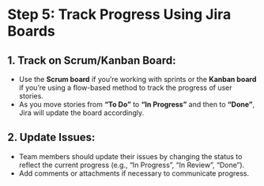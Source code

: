# Step 5: Track Progress Using Jira Boards

## 1. Track on Scrum/Kanban Board:
- Use the **Scrum board** if you’re working with sprints or the **Kanban board** if you’re using a flow-based method to track the progress of user stories.
- As you move stories from **“To Do”** to **“In Progress”** and then to **“Done”**, Jira will update the board accordingly.

## 2. Update Issues:
- Team members should update their issues by changing the status to reflect the current progress (e.g., “In Progress”, “In Review”, “Done”).
- Add comments or attachments if necessary to communicate progress.
